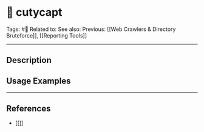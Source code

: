 # 💢 cutycapt
Tags: #💢
Related to: 
See also: 
Previous: [[Web Crawlers & Directory Bruteforce]], [[Reporting Tools]]

---
## Description


## Usage Examples


---
## References
- [[]]